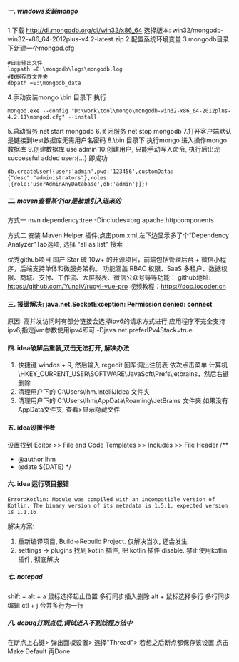 ##### 一. windows安装mongo
1.下载
http://dl.mongodb.org/dl/win32/x86_64
选择版本: win32/mongodb-win32-x86_64-2012plus-v4.2-latest.zip
2.配置系统环境变量
3.mongodb目录下新建一个mongod.cfg
```$xslt
#日志输出文件
logpath =E:\mongodb\logs\mongodb.log
#数据存放文件夹
dbpath =E:\mongodb_data
```
4.手动安装mongo \bin 目录下 执行 
```$xslt
mongod.exe --config "D:\work\tool\mongo\mongodb-win32-x86_64-2012plus-4.2.11\mongod.cfg" --install
```
5.启动服务 net start mongodb
6.关闭服务 net stop mongodb
7.打开客户端默认是链接到test数据库无需用户名密码
8.\bin 目录下 执行mongo 进入操作mongo数据库
9.创建数据库 use admin
10.创建用户, 只能手动写入命令, 执行后出现 successful added user:{...} 即成功
```$xslt
db.createUser({user:'admin',pwd:'123456',customData:{"desc":"administrators"},roles:[{role:'userAdminAnyDatabase',db:'admin'}]})

```

##### 二. maven查看某个jar是被谁引入进来的 
方式一
mvn dependency:tree -Dincludes=org.apache.httpcomponents

方式二
安装 Maven Helper 插件,点击pom.xml,左下边显示多了个“Dependency Analyzer”Tab选项, 选择 "all as list" 搜索


优秀github项目
国产 Star 破 10w+ 的开源项目，前端包括管理后台 + 微信小程序，后端支持单体和微服务架构。
功能涵盖 RBAC 权限、SaaS 多租户、数据权限、商城、支付、工作流、大屏报表、微信公众号等等功能：
github地址: https://github.com/YunaiV/ruoyi-vue-pro
视频教程：https://doc.iocoder.cn

#### 三. 报错解决: java.net.SocketException: Permission denied: connect
原因: 高并发访问时有部分链接会选择ipv6的请求方式进行,应用程序不完全支持ipv6,指定jvm参数使用ipv4即可
-Djava.net.preferIPv4Stack=true

#### 四. idea破解后重装,双击无法打开, 解决办法
1. 快捷键 windos + R, 然后输入 regedit 回车调出注册表 依次点击菜单 计算机\HKEY_CURRENT_USER\SOFTWARE\JavaSoft\Prefs\jetbrains，然后右键删除 
2. 清理用户下的 C:\Users\lhm\.IntelliJIdea 文件夹
3. 清理用户下的 C:\Users\lhm\AppData\Roaming\JetBrains 文件夹  如果没有AppData文件夹, 查看>显示隐藏文件

#### 五. idea设置作者
设置找到 Editor >> File and Code Templates >> Includes >> File Header 
/**
 * @author lhm
 * @date ${DATE}
 */
 
 #### 六. idea 运行项目报错 
 ```aidl
Error:Kotlin: Module was compiled with an incompatible version of Kotlin. The binary version of its metadata is 1.5.1, expected version is 1.1.16
```
解决方案:
1. 重新编译项目, Build->Rebuild Project. 仅解决当次, 还会发生
2. settings -> plugins 找到 kotlin 插件, 把 kotlin 插件 disable. 禁止使用kotlin插件, 彻底解决


##### 七. notepad
shift + alt + a 鼠标选择起止位置 多行同步插入删除
alt + 鼠标选择多行 多行同步编辑
ctl + j 合并多行为一行


##### 八. debug打断点后,调试进入不到线程方法中
在断点上右键> 弹出面板设置> 选择"Thread"> 若想之后断点都保存该设置,点击 Make Default 再Done
